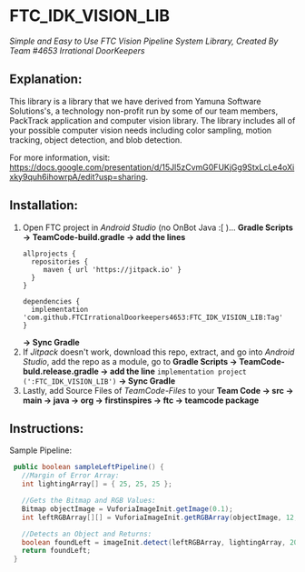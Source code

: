 # FTC_IDK_VISION_LIB

<i>Simple and Easy to Use FTC Vision Pipeline System Library, Created By Team #4653 Irrational DoorKeepers</i>

## Explanation:

This library is a library that we have derived from Yamuna Software Solutions's, a technology non-profit run by some of our team members, PackTrack
application and computer vision library. The library includes all of your possible computer vision needs including color sampling, motion tracking,
object detection, and blob detection.

For more information, visit: https://docs.google.com/presentation/d/15Jl5zCvmG0FUKjGg9StxLcLe4oXixky9quh6ihowrpA/edit?usp=sharing.

## Installation:

1. Open FTC project in <i>Android Studio</i> (no OnBot Java :[ )... <b>Gradle Scripts -> TeamCode-build.gradle -> add the lines</b>
   ```
   allprojects {
     repositories {
        maven { url 'https://jitpack.io' }
     }
   }

   dependencies {
     implementation 'com.github.FTCIrrationalDoorkeepers4653:FTC_IDK_VISION_LIB:Tag'
   }
   ```
   <b>-> Sync Gradle</b>
2. If <i>Jitpack</i> doesn't work, download this repo, extract, and go into <i>Android Studio</i>, add the repo as a module, go to <b>Gradle Scripts -> TeamCode-buld.release.gradle -> add the line</b> ```implementation project (':FTC_IDK_VISION_LIB')``` <b>-> Sync Gradle</b>
3. Lastly, add Source Files of <i>TeamCode-Files</i> to your <b>Team Code -> src -> main -> java -> org -> firstinspires -> ftc -> teamcode package</b>

## Instructions:

Sample Pipeline:
```Java
 public boolean sampleLeftPipeline() {
   //Margin of Error Array:
   int lightingArray[] = { 25, 25, 25 };

   //Gets the Bitmap and RGB Values:
   Bitmap objectImage = VuforiaImageInit.getImage(0.1);
   int leftRGBArray[][] = VuforiaImageInit.getRGBArray(objectImage, 12, 20, 20, 16);

   //Detects an Object and Returns:
   boolean foundLeft = imageInit.detect(leftRGBArray, lightingArray, 20);
   return foundLeft;
 }
```
